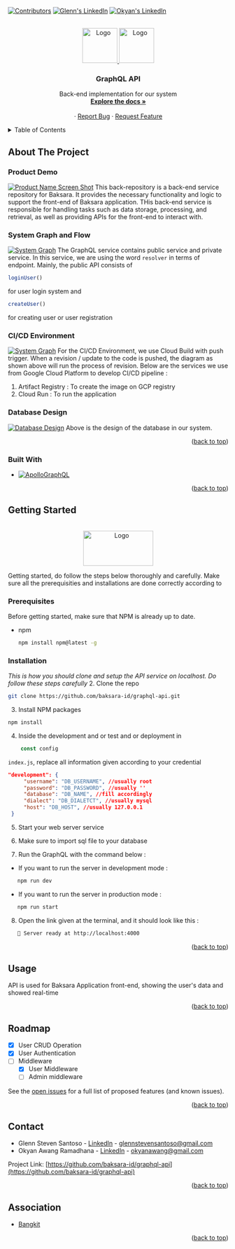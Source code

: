 <!-- Improved compatibility of back to top link: See: https://github.com/othneildrew/Best-README-Template/pull/73 -->

<a name="readme-top"></a>

<!--
*** Thanks for checking out the Best-README-Template. If you have a suggestion
*** that would make this better, please fork the repo and create a pull request
*** or simply open an issue with the tag "enhancement".
*** Don't forget to give the project a star!
*** Thanks again! Now go create something AMAZING! :D
-->

<!-- PROJECT SHIELDS -->
<!--
*** I'm using markdown "reference style" links for readability.
*** Reference links are enclosed in brackets [ ] instead of parentheses ( ).
*** See the bottom of this document for the declaration of the reference variables
*** for contributors-url, forks-url, etc. This is an optional, concise syntax you may use.
*** https://www.markdownguide.org/basic-syntax/#reference-style-links
-->

<div align="center" id="welcome">
</div>

<!-- # Welcome -->

[![Contributors][contributors-shield]][contributors-url]
[![Glenn's LinkedIn][linkedin-shield]][linkedin-url]
[![Okyan's LinkedIn][linkedin-shield]][linkedin-url-2]

<!-- PROJECT LOGO -->
<br />
<div align="center">

 <a href="https://github.com/baksara-id/graphql-api">
    <img src="images/graphql.png" alt="Logo" width="80" height="80">
    <img src="images/apollo.png" alt="Logo" width="80" height="80">
  </a>

  <h3 align="center">GraphQL API</h3>

  <p align="center">
    Back-end implementation for our system
    <br />
    <a href="https://github.com/baksara-id/graphql-api"><strong>Explore the docs »</strong></a>
    <br />
    <br />
    ·
    <a href="https://github.com/baksara-id/graphql-api/issues">Report Bug</a>
    ·
    <a href="https://github.com/baksara-id/graphql-api/issues">Request Feature</a>
  </p>
</div>

<!-- TABLE OF CONTENTS -->
<details>
  <summary>Table of Contents</summary>
  <ol>
    <li>
      <a href="#about-the-project">About The Project</a>
      <ul>
        <li><a href="#product-demo">Product Demo</a></li>
        <li><a href="#system-graph-and-flow">System Graph and Flow</a></li>
        <li><a href="#database-design">Database Design</a></li>
        <li><a href="#ci/cd-environment">CI/CD Environment</a></li>
        <li><a href="#built-with">Built With</a></li>
      </ul>
    </li>
    <li><a href="#usage">Usage</a></li>
    <li><a href="#roadmap">Roadmap</a></li>
    <li><a href="#contact">Contact</a></li>
    <li><a href="#association">Association</a></li>
  </ol>
</details>

<!-- ABOUT THE PROJECT -->

## About The Project
### Product Demo

[![Product Name Screen Shot][product-screenshot]]()
This back-repository is a back-end service repository for Baksara. It provides the necessary functionality and logic to support the front-end of Baksara application. THis back-end service is responsible for handling tasks such as data storage, processing, and retrieval, as well as providing APIs for the front-end to interact with.

### System Graph and Flow

[![System Graph][system-screenshot]]()
The GraphQL service contains public service and private service. In this service, we are using the word `resolver` in terms of endpoint. Mainly, the public API consists of 
```js
loginUser()
```
for user login system and 
```js
createUser()
```
for creating user or user registration
### CI/CD Environment

[![System Graph][cicd-screenshot]]()
For the CI/CD Environment, we use Cloud Build with push trigger. When a revision / update to the code is pushed, the diagram as shown above will run the process of revision. Below are the services we use from Google Cloud Platform to develop CI/CD pipeline :
<ol>
    <li>
      Artifact Registry : To create the image on GCP registry
    </li>
    <li>
      Cloud Run : To run the application
    </li>
</ol>

### Database Design

[![Database Design][db-screenshot]]()
Above is the design of the database in our system.


<p align="right">(<a href="#readme-top">back to top</a>)</p>

### Built With

- [![ApolloGraphQL][ApolloGraphQL.com]][ApolloGraphQL-url]

<p align="right">(<a href="#readme-top">back to top</a>)</p>

<!-- USAGE EXAMPLES -->

<!-- GETTING STARTED -->

## Getting Started

<br />
<div align="center">
  <img src="images/npm.png" alt="Logo" width="160" height="80">
</div>

Getting started, do follow the steps below thoroughly and carefully. Make sure all the prerequisities and installations are done correctly according to

### Prerequisites

Before getting started, make sure that NPM is already up to date.

- npm
  ```sh
  npm install npm@latest -g
  ```

### Installation

_This is how you should clone and setup the API service on localhost. Do follow these steps carefully_ 
2. Clone the repo

```sh
git clone https://github.com/baksara-id/graphql-api.git
```

3. Install NPM packages
```sh
npm install
```
4. Inside the development and or test and or deployment in 
```js
    const config
``` 
  `index.js`, replace all information given according to your credential
   ```json
   "development": {
        "username": "DB_USERNAME", //usually root
        "password": "DB_PASSWORD", //usually ''
        "database": "DB_NAME", //fill accordingly
        "dialect": "DB_DIALETCT", //usually mysql
        "host": "DB_HOST", //usually 127.0.0.1
    }
   ```
5. Start your web server service

6. Make sure to import sql file to your database

7. Run the GraphQL with the command below :
* If you want to run the server in development mode :
```sh
   npm run dev
```
* If you want to run the server in production mode :
```sh
   npm run start
```
8. Open the link given at the terminal, and it should look like this :
```sh
   🚀 Server ready at http://localhost:4000
```


<p align="right">(<a href="#readme-top">back to top</a>)</p>

## Usage

API is used for Baksara Application front-end, showing the user's data and showed real-time

<p align="right">(<a href="#readme-top">back to top</a>)</p>

<!-- ROADMAP -->

## Roadmap

- [x] User CRUD Operation
- [x] User Authentication
- [ ] Middleware
  - [x] User Middleware
  - [ ] Admin middleware

See the [open issues](https://github.com/baksara-id/graphql-api/issues) for a full list of proposed features (and known issues).

<p align="right">(<a href="#readme-top">back to top</a>)</p>

<!-- CONTACT -->

## Contact

- Glenn Steven Santoso - [LinkedIn][linkedin-url] - glennstevensantoso@gmail.com
- Okyan Awang Ramadhana - [LinkedIn][linkedin-url-2] - okyanawang@gmail.com

Project Link: [https://github.com/baksara-id/graphql-api](https://github.com/baksara-id/graphql-api)

<p align="right">(<a href="#readme-top">back to top</a>)</p>

<!-- ACKNOWLEDGMENTS -->

## Association

- [Bangkit](https://grow.google/intl/id_id/bangkit/?tab=machine-learning)

<p align="right">(<a href="#readme-top">back to top</a>)</p>

<!-- MARKDOWN LINKS & IMAGES -->
<!-- https://www.markdownguide.org/basic-syntax/#reference-style-links -->

[contributors-shield]: https://img.shields.io/github/contributors/baksara-id/graphql-api.svg?style=for-the-badge
[contributors-url]: https://github.com/baksara-id/graphql-api/graphs/contributors
[forks-shield]: https://img.shields.io/github/forks/baksara-id/graphql-api.svg?style=for-the-badge
[forks-url]: https://github.com/baksara-id/graphql-api/network/members
[stars-shield]: https://img.shields.io/github/stars/baksara-id/graphql-api.svg?style=for-the-badge
[stars-url]: https://github.com/baksara-id/graphql-api/stargazers
[issues-shield]: https://img.shields.io/github/issues/baksara-id/graphql-api.svg?style=for-the-badge
[issues-url]: https://github.com/baksara-id/graphql-api/issues
[license-shield]: https://img.shields.io/github/license/baksara-id/graphql-api.svg?style=for-the-badge
[license-url]: https://github.com/baksara-id/graphql-api/blob/master/LICENSE.txt
[linkedin-shield]: https://img.shields.io/badge/-LinkedIn-black.svg?style=for-the-badge&logo=linkedin&colorB=555
[linkedin-url]: https://www.linkedin.com/in/glenn-steven-santoso-5a6934220/
[linkedin-url-2]: https://www.linkedin.com/in/okyan-awang-ramadhana/
[product-screenshot]: images/preview.png
[system-screenshot]: images/system.png
[cicd-screenshot]: images/cicd.png
[db-screenshot]: images/db.png
[Next.js]: https://img.shields.io/badge/next.js-000000?style=for-the-badge&logo=nextdotjs&logoColor=white
[Next-url]: https://nextjs.org/
[React.js]: https://img.shields.io/badge/React-20232A?style=for-the-badge&logo=react&logoColor=61DAFB
[React-url]: https://reactjs.org/
[Vue.js]: https://img.shields.io/badge/Vue.js-35495E?style=for-the-badge&logo=vuedotjs&logoColor=4FC08D
[Vue-url]: https://vuejs.org/
[Angular.io]: https://img.shields.io/badge/Angular-DD0031?style=for-the-badge&logo=angular&logoColor=white
[Angular-url]: https://angular.io/
[Svelte.dev]: https://img.shields.io/badge/Svelte-4A4A55?style=for-the-badge&logo=svelte&logoColor=FF3E00
[Svelte-url]: https://svelte.dev/
[Laravel.com]: https://img.shields.io/badge/Laravel-FF2D20?style=for-the-badge&logo=laravel&logoColor=white
[Laravel-url]: https://laravel.com
[Bootstrap.com]: https://img.shields.io/badge/Bootstrap-563D7C?style=for-the-badge&logo=bootstrap&logoColor=white
[ApolloGraphQL.com]: https://img.shields.io/badge/-ApolloGraphQL-311C87?style=for-the-badge&logo=apollo-graphql
[ApolloGraphQL-url]: https://www.apollographql.com/
[Bootstrap-url]: https://getbootstrap.com
[JQuery.com]: https://img.shields.io/badge/jQuery-0769AD?style=for-the-badge&logo=jquery&logoColor=white
[JQuery-url]: https://jquery.com
